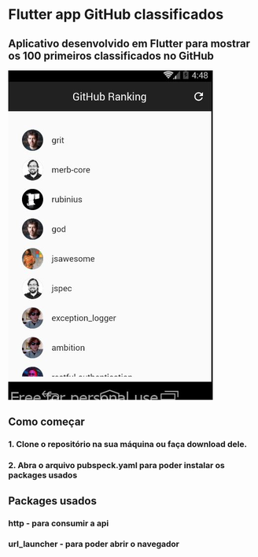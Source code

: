 # Flutter app GitHub classificados

## Aplicativo desenvolvido em Flutter para mostrar os 100 primeiros classificados no GitHub

![Tela home](https://github.com/antonio-nicolau/Flutter-app-github-classificados/blob/master/screenshot.JPG)


## Como começar
### 1. Clone o repositório na sua máquina ou faça download dele.
### 2. Abra o arquivo pubspeck.yaml para poder instalar os packages usados

## Packages usados
### http - para consumir a api
### url_launcher - para poder abrir o navegador
